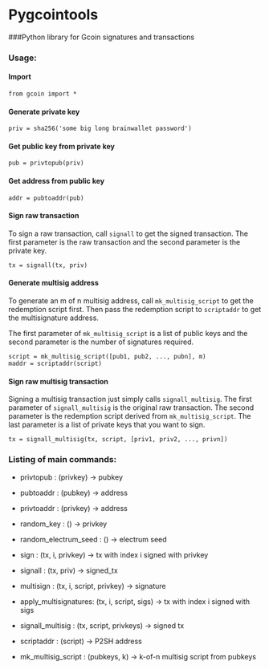 # Pygcointools
###Python library for Gcoin signatures and transactions

### Usage:

#### Import

```
from gcoin import *
```

#### Generate private key

```
priv = sha256('some big long brainwallet password')
```

#### Get public key from private key

```
pub = privtopub(priv)
```

#### Get address from public key

```
addr = pubtoaddr(pub)
```

#### Sign raw transaction

To sign a raw transaction, call `signall` to get the signed transaction. The first parameter is the raw transaction and the second parameter is the private key.

```
tx = signall(tx, priv)
```

#### Generate multisig address

To generate an m of n multisig address, call `mk_multisig_script` to get the redemption script first. Then pass the redemption script to `scriptaddr` to get the multisignature address.

The first parameter of `mk_multisig_script` is a list of public keys and the second parameter is the number of signatures required.

```
script = mk_multisig_script([pub1, pub2, ..., pubn], m)
maddr = scriptaddr(script)
```

#### Sign raw multisig transaction

Signing a multisig transaction just simply calls `signall_multisig`. The first parameter of `signall_multisig` is the original raw transaction. The second parameter is the redemption script derived from `mk_multisig_script`. The last parameter is a list of private keys that you want to sign.

```
tx = signall_multisig(tx, script, [priv1, priv2, ..., privn])
```

### Listing of main commands:

* privtopub            : (privkey) -> pubkey
* pubtoaddr            : (pubkey) -> address
* privtoaddr           : (privkey) -> address

* random_key           : () -> privkey
* random_electrum_seed : () -> electrum seed

* sign                 : (tx, i, privkey) -> tx with index i signed with privkey
* signall              : (tx, priv) -> signed_tx
* multisign            : (tx, i, script, privkey) -> signature
* apply_multisignatures: (tx, i, script, sigs) -> tx with index i signed with sigs
* signall_multisig     : (tx, script, privkeys) -> signed tx
* scriptaddr           : (script) -> P2SH address
* mk_multisig_script   : (pubkeys, k) -> k-of-n multisig script from pubkeys
